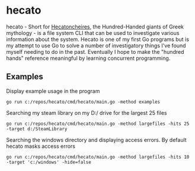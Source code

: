 # hecato

hecato - Short for [Hecatoncheires](https://en.wikipedia.org/wiki/Hecatoncheires), the Hundred-Handed giants of Greek mythology - is a file system CLI that can be used to investigate various information about the system. Hecato is one of my first Go programs but is my attempt to use Go to solve a number of investigatory things I've found myself needing to do in the past. Eventually I hope to make the "hundred hands" reference meaningful by learning concurrent programming.

## Examples

Display example usage in the program

`go run c:/repos/hecato/cmd/hecato/main.go -method examples`

Searching my steam library on my D:/ drive for the largest 25 files

`go run c:/repos/hecato/cmd/hecato/main.go -method largefiles -hits 25 -target d:/SteamLibrary`

Searching the windows directory and displaying access errors. By default hecato masks access errors

`go run c:/repos/hecato/cmd/hecato/main.go -method largefiles -hits 10 -target 'c:/windows' -hide=false`

